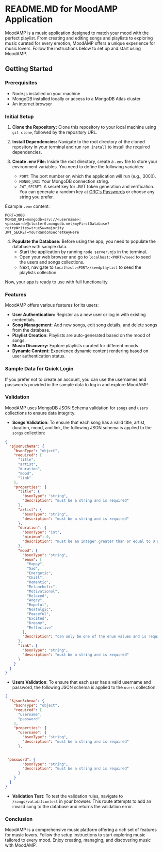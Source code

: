 # README.MD for MoodAMP Application

MoodAMP is a music application designed to match your mood with the perfect playlist. From creating and editing songs and playlists to exploring music curated for every emotion, MoodAMP offers a unique experience for music lovers. Follow the instructions below to set up and start using MoodAMP.

## Getting Started

### Prerequisites

- Node.js installed on your machine
- MongoDB installed locally or access to a MongoDB Atlas cluster
- An internet browser

### Initial Setup

1. **Clone the Repository:**
   Clone this repository to your local machine using `git clone`, followed by the repository URL.

2. **Install Dependencies:**
   Navigate to the root directory of the cloned repository in your terminal and run `npm install` to install the required dependencies.

3. **Create .env File:**
   Inside the root directory, create a `.env` file to store your environment variables. You need to define the following variables:
   - `PORT`: The port number on which the application will run (e.g., 3000).
   - `MONGO_URI`: Your MongoDB connection string.
   - `JWT_SECRET`: A secret key for JWT token generation and verification. You can generate a random key at [GRC's Passwords](https://www.grc.com/passwords) or choose any string you prefer.

Example `.env` content:
```
PORT=3000
MONGO_URI=mongodb+srv://<username>:<password>@cluster0.mongodb.net/myFirstDatabase?retryWrites=true&w=majority
JWT_SECRET=YourRandomSecretKeyHere
```

4. **Populate the Database:**
   Before using the app, you need to populate the database with sample data.
   - Start the application by running `node server.mjs` in the terminal.
   - Open your web browser and go to `localhost:<PORT>/seed` to seed the users and songs collections.
   - Next, navigate to `localhost:<PORT>/seedplaylist` to seed the playlists collection.

Now, your app is ready to use with full functionality.

### Features

MoodAMP offers various features for its users:

- **User Authentication:** Register as a new user or log in with existing credentials.
- **Song Management:** Add new songs, edit song details, and delete songs from the database.
- **Playlist Creation:** Playlists are auto-generated based on the mood of songs.
- **Music Discovery:** Explore playlists curated for different moods.
- **Dynamic Content:** Experience dynamic content rendering based on user authentication status.

### Sample Data for Quick Login

If you prefer not to create an account, you can use the usernames and passwords provided in the sample data to log in and explore MoodAMP.

### Validation

MoodAMP uses MongoDB JSON Schema validation for `songs` and `users` collections to ensure data integrity.

- **Songs Validation:**
  To ensure that each song has a valid title, artist, duration, mood, and link, the following JSON schema is applied to the `songs` collection:

```json
{
  "$jsonSchema": {
    "bsonType": "object",
    "required": [
      "title",
      "artist",
      "duration",
      "mood",
      "link"
    ],
    "properties": {
      "title": {
        "bsonType": "string",
        "description": "must be a string and is required"
      },
      "artist": {
        "bsonType": "string",
        "description": "must be a string and is required"
      },
      "duration": {
        "bsonType": "int",
        "minimum": 0,
        "description": "must be an integer greater than or equal to 0 and is required"
      },
      "mood": {
        "bsonType": "string",
        "enum": [
          "Happy",
          "Sad",
          "Energetic",
          "Chill",
          "Romantic",
          "Melancholic",
          "Motivational",
          "Relaxed",
          "Angry",
          "Hopeful",
          "Nostalgic",
          "Peaceful",
          "Excited",
          "Dreamy",
          "Reflective"
        ],
        "description": "can only be one of the enum values and is required"
      },
      "link": {
        "bsonType": "string",
        "description": "must be a string and is required"
      }
    }
  }
}
```

- **Users Validation:**
  To ensure that each user has a valid username and password, the following JSON schema is applied to the `users` collection:

```json
{
  "$jsonSchema": {
    "bsonType": "object",
    "required": [
      "username",
      "password"
    ],
    "properties": {
      "username": {
        "bsonType": "string",
        "description": "must be a string and is required"
      },
     

 "password": {
        "bsonType": "string",
        "description": "must be a string and is required"
      }
    }
  }
}
```

- **Validation Test:**
  To test the validation rules, navigate to `/songs/validationtest` in your browser. This route attempts to add an invalid song to the database and returns the validation error.

### Conclusion

MoodAMP is a comprehensive music platform offering a rich set of features for music lovers. Follow the setup instructions to start exploring music tailored to every mood. Enjoy creating, managing, and discovering music with MoodAMP.